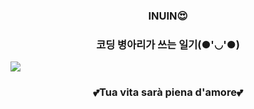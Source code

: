 <h3 align="center">  INUIN😍 </h3>

<h3 align="center"> 코딩 병아리가 쓰는 일기(●'◡'●) </h3>

<img src="https://img.shields.io/github/followers/inuin09?style=social">
<h3 align="center"> 💕Tua vita sarà piena d'amore💕 </h3>
